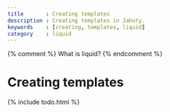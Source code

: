 ```yaml
---
title       : Creating templates
description : Creating templates in Jahuty.
keywords    : [creating, templates, liquid]
category    : liquid
---
```

{% comment %}
  What is liquid?
{% endcomment %}

# Creating templates

{% include todo.html %}
